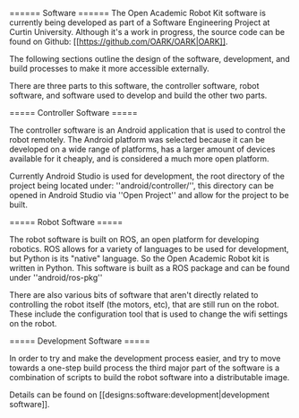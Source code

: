 ====== Software ======
The Open Academic Robot Kit software is currently being developed as part of a Software Engineering Project at Curtin University. Although it's a work in progress, the source code can be found on Github: [[https://github.com/OARK/OARK|OARK]].

The following sections outline the design of the software, development, and build processes to make it more accessible externally.

There are three parts to this software, the controller software, robot software, and software used to develop and build the other two parts.

===== Controller Software =====

The controller software is an Android application that is used to control the robot remotely. The Android platform was selected because it can be developed on a wide range of platforms, has a larger amount of devices available for it cheaply, and is considered a much more open platform.

Currently Android Studio is used for development, the root directory of the project being located under: ''android/controller/'', this directory can be opened in Android Studio via ''Open Project'' and allow for the project to be built.

===== Robot Software =====

The robot software is built on ROS, an open platform for developing robotics. ROS allows for a variety of languages to be used for development, but Python is its "native" language. So the Open Academic Robot kit is written in Python. This software is built as a ROS package and can be found under ''android/ros-pkg''

There are also various bits of software that aren't directly related to controlling the robot itself (the motors, etc), that are still run on the robot. These include the configuration tool that is used to change the wifi settings on the robot.

===== Development Software =====

In order to try and make the development process easier, and try to move towards a one-step build process the third major part of the software is a combination of scripts to build the robot software into a distributable image.

Details can be found on [[designs:software:development|development software]].

